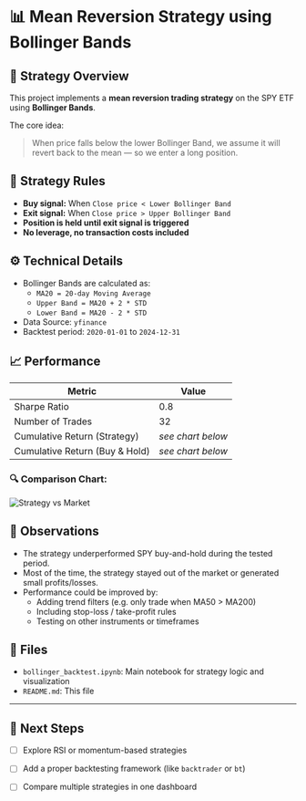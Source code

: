 # 📊 Mean Reversion Strategy using Bollinger Bands

## 📌 Strategy Overview

This project implements a **mean reversion trading strategy** on the SPY ETF using **Bollinger Bands**.

The core idea:  
> When price falls below the lower Bollinger Band, we assume it will revert back to the mean — so we enter a long position.

## 🧮 Strategy Rules

- **Buy signal:** When `Close price < Lower Bollinger Band`
- **Exit signal:** When `Close price > Upper Bollinger Band`
- **Position is held until exit signal is triggered**
- **No leverage, no transaction costs included**

## ⚙️ Technical Details

- Bollinger Bands are calculated as:
  - `MA20 = 20-day Moving Average`
  - `Upper Band = MA20 + 2 * STD`
  - `Lower Band = MA20 - 2 * STD`
- Data Source: `yfinance`
- Backtest period: `2020-01-01` to `2024-12-31`

## 📈 Performance

| Metric              | Value           |
|---------------------|------------------|
| Sharpe Ratio        | 0.8   |
| Number of Trades    | 32   |
| Cumulative Return (Strategy) | *see chart below* |
| Cumulative Return (Buy & Hold) | *see chart below* |

### 🔍 Comparison Chart:

![Strategy vs Market](./your_plot_filename.png)

## 🧠 Observations

- The strategy underperformed SPY buy-and-hold during the tested period.
- Most of the time, the strategy stayed out of the market or generated small profits/losses.
- Performance could be improved by:
  - Adding trend filters (e.g. only trade when MA50 > MA200)
  - Including stop-loss / take-profit rules
  - Testing on other instruments or timeframes

## 📂 Files

- `bollinger_backtest.ipynb`: Main notebook for strategy logic and visualization
- `README.md`: This file

---

## 📌 Next Steps

- [ ] Explore RSI or momentum-based strategies
- [ ] Add a proper backtesting framework (like `backtrader` or `bt`)
- [ ] Compare multiple strategies in one dashboard

